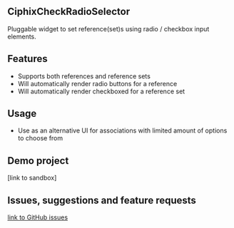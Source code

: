 ## CiphixCheckRadioSelector
Pluggable widget to set reference(set)s using radio / checkbox input elements.

## Features
- Supports both references and reference sets
- Will automatically render radio buttons for a reference
- Will automatically render checkboxed for a reference set

## Usage
- Use as an alternative UI for associations with limited amount of options to choose from

## Demo project
[link to sandbox]

## Issues, suggestions and feature requests
[link to GitHub issues](https://github.com/Ciphix/ciphixCheckRadioSelector/issues)